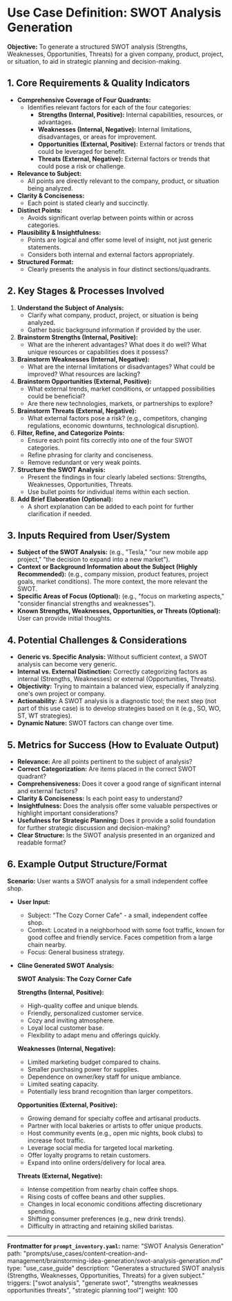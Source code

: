 # Use Case Definition: SWOT Analysis Generation

**Objective:** To generate a structured SWOT analysis (Strengths, Weaknesses, Opportunities, Threats) for a given company, product, project, or situation, to aid in strategic planning and decision-making.

## 1. Core Requirements & Quality Indicators

*   **Comprehensive Coverage of Four Quadrants:**
    *   Identifies relevant factors for each of the four categories:
        *   **Strengths (Internal, Positive):** Internal capabilities, resources, or advantages.
        *   **Weaknesses (Internal, Negative):** Internal limitations, disadvantages, or areas for improvement.
        *   **Opportunities (External, Positive):** External factors or trends that could be leveraged for benefit.
        *   **Threats (External, Negative):** External factors or trends that could pose a risk or challenge.
*   **Relevance to Subject:**
    *   All points are directly relevant to the company, product, or situation being analyzed.
*   **Clarity & Conciseness:**
    *   Each point is stated clearly and succinctly.
*   **Distinct Points:**
    *   Avoids significant overlap between points within or across categories.
*   **Plausibility & Insightfulness:**
    *   Points are logical and offer some level of insight, not just generic statements.
    *   Considers both internal and external factors appropriately.
*   **Structured Format:**
    *   Clearly presents the analysis in four distinct sections/quadrants.

## 2. Key Stages & Processes Involved

1.  **Understand the Subject of Analysis:**
    *   Clarify what company, product, project, or situation is being analyzed.
    *   Gather basic background information if provided by the user.
2.  **Brainstorm Strengths (Internal, Positive):**
    *   What are the inherent advantages? What does it do well? What unique resources or capabilities does it possess?
3.  **Brainstorm Weaknesses (Internal, Negative):**
    *   What are the internal limitations or disadvantages? What could be improved? What resources are lacking?
4.  **Brainstorm Opportunities (External, Positive):**
    *   What external trends, market conditions, or untapped possibilities could be beneficial?
    *   Are there new technologies, markets, or partnerships to explore?
5.  **Brainstorm Threats (External, Negative):**
    *   What external factors pose a risk? (e.g., competitors, changing regulations, economic downturns, technological disruption).
6.  **Filter, Refine, and Categorize Points:**
    *   Ensure each point fits correctly into one of the four SWOT categories.
    *   Refine phrasing for clarity and conciseness.
    *   Remove redundant or very weak points.
7.  **Structure the SWOT Analysis:**
    *   Present the findings in four clearly labeled sections: Strengths, Weaknesses, Opportunities, Threats.
    *   Use bullet points for individual items within each section.
8.  **Add Brief Elaboration (Optional):**
    *   A short explanation can be added to each point for further clarification if needed.

## 3. Inputs Required from User/System

*   **Subject of the SWOT Analysis:** (e.g., "Tesla," "our new mobile app project," "the decision to expand into a new market").
*   **Context or Background Information about the Subject (Highly Recommended):** (e.g., company mission, product features, project goals, market conditions). The more context, the more relevant the SWOT.
*   **Specific Areas of Focus (Optional):** (e.g., "focus on marketing aspects," "consider financial strengths and weaknesses").
*   **Known Strengths, Weaknesses, Opportunities, or Threats (Optional):** User can provide initial thoughts.

## 4. Potential Challenges & Considerations

*   **Generic vs. Specific Analysis:** Without sufficient context, a SWOT analysis can become very generic.
*   **Internal vs. External Distinction:** Correctly categorizing factors as internal (Strengths, Weaknesses) or external (Opportunities, Threats).
*   **Objectivity:** Trying to maintain a balanced view, especially if analyzing one's own project or company.
*   **Actionability:** A SWOT analysis is a diagnostic tool; the next step (not part of this use case) is to develop strategies based on it (e.g., SO, WO, ST, WT strategies).
*   **Dynamic Nature:** SWOT factors can change over time.

## 5. Metrics for Success (How to Evaluate Output)

*   **Relevance:** Are all points pertinent to the subject of analysis?
*   **Correct Categorization:** Are items placed in the correct SWOT quadrant?
*   **Comprehensiveness:** Does it cover a good range of significant internal and external factors?
*   **Clarity & Conciseness:** Is each point easy to understand?
*   **Insightfulness:** Does the analysis offer some valuable perspectives or highlight important considerations?
*   **Usefulness for Strategic Planning:** Does it provide a solid foundation for further strategic discussion and decision-making?
*   **Clear Structure:** Is the SWOT analysis presented in an organized and readable format?

## 6. Example Output Structure/Format
**Scenario:** User wants a SWOT analysis for a small independent coffee shop.
*   **User Input:**
    *   Subject: "The Cozy Corner Cafe" - a small, independent coffee shop.
    *   Context: Located in a neighborhood with some foot traffic, known for good coffee and friendly service. Faces competition from a large chain nearby.
    *   Focus: General business strategy.

*   **Cline Generated SWOT Analysis:**

    **SWOT Analysis: The Cozy Corner Cafe**

    **Strengths (Internal, Positive):**
    *   High-quality coffee and unique blends.
    *   Friendly, personalized customer service.
    *   Cozy and inviting atmosphere.
    *   Loyal local customer base.
    *   Flexibility to adapt menu and offerings quickly.

    **Weaknesses (Internal, Negative):**
    *   Limited marketing budget compared to chains.
    *   Smaller purchasing power for supplies.
    *   Dependence on owner/key staff for unique ambiance.
    *   Limited seating capacity.
    *   Potentially less brand recognition than larger competitors.

    **Opportunities (External, Positive):**
    *   Growing demand for specialty coffee and artisanal products.
    *   Partner with local bakeries or artists to offer unique products.
    *   Host community events (e.g., open mic nights, book clubs) to increase foot traffic.
    *   Leverage social media for targeted local marketing.
    *   Offer loyalty programs to retain customers.
    *   Expand into online orders/delivery for local area.

    **Threats (External, Negative):**
    *   Intense competition from nearby chain coffee shops.
    *   Rising costs of coffee beans and other supplies.
    *   Changes in local economic conditions affecting discretionary spending.
    *   Shifting consumer preferences (e.g., new drink trends).
    *   Difficulty in attracting and retaining skilled baristas.

---
**Frontmatter for `prompt_inventory.yaml`:**
name: "SWOT Analysis Generation"
path: "prompts/use_cases/content-creation-and-management/brainstorming-idea-generation/swot-analysis-generation.md"
type: "use_case_guide"
description: "Generates a structured SWOT analysis (Strengths, Weaknesses, Opportunities, Threats) for a given subject."
triggers: ["swot analysis", "generate swot", "strengths weaknesses opportunities threats", "strategic planning tool"]
weight: 100
